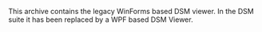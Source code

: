This archive contains the legacy WinForms based DSM viewer. In the DSM suite it has been replaced by a WPF based DSM Viewer.
